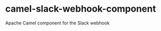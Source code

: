 camel-slack-webhook-component
=============================

Apache Camel component for the Slack webhook
